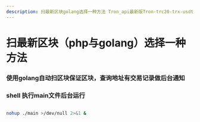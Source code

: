 ```yaml
---
description: 扫最新区块golang选择一种方法 Tron_api最新版Tron-trc20-trx-usdt波场接口源码-PHP版本-ThinkPHP5 layui 
---
```


# 扫最新区块（php与golang）选择一种方法

### 使用golang自动扫区块保证区块，查询地址有交易记录做后台通知
### shell 执行main文件后台运行 

```bash

nohup ./main >/dev/null 2>&1 &

```